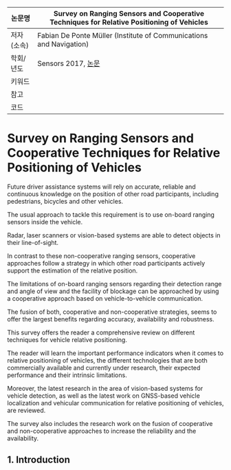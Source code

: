 |논문명|Survey on Ranging Sensors and Cooperative Techniques for Relative Positioning of Vehicles|
|-|-|
|저자(소속)|Fabian De Ponte Müller (Institute of Communications and Navigation)|
|학회/년도| Sensors 2017, [논문](https://www.mdpi.com/1424-8220/17/2/271)|
|키워드||
|참고||
|코드||


# Survey on Ranging Sensors and Cooperative Techniques for Relative Positioning of Vehicles

Future driver assistance systems will rely on accurate, reliable and continuous knowledge on the position of other road participants, including pedestrians, bicycles and other vehicles.

The usual approach to tackle this requirement is to use on-board ranging sensors inside the vehicle.

Radar, laser scanners or vision-based systems are able to detect objects in their line-of-sight. 

In contrast to these non-cooperative ranging sensors, cooperative approaches follow a strategy in which other road participants actively support the estimation of the relative position. 

The limitations of on-board ranging sensors regarding their detection range and angle of view and the facility of blockage can be approached by using a cooperative approach based on vehicle-to-vehicle communication. 

The fusion of both, cooperative and non-cooperative strategies, seems to offer the largest benefits regarding accuracy, availability and robustness. 

This survey offers the reader a comprehensive review on different techniques for vehicle relative positioning. 

The reader will learn the important performance indicators when it comes to relative positioning of vehicles, the different technologies that are both commercially available and currently under research, their expected performance and their intrinsic limitations. 

Moreover, the latest research in the area of vision-based systems for vehicle detection, as well as the latest work on GNSS-based vehicle localization and vehicular communication for relative positioning of vehicles, are reviewed. 

The survey also includes the research work on the fusion of cooperative and non-cooperative approaches to increase the reliability and the availability.

## 1. Introduction

